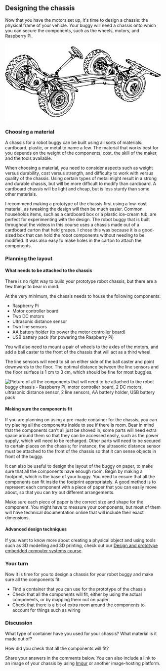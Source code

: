 [comment]: # (
Is this step open? Y/N
If so, short description of this step:
Related links:
Related files:
)

## Designing the chassis

Now that you have the motors set up, it's time to design a chassis: the physical frame of your vehicle. Your buggy will need a chassis onto which you can secure the components, such as the wheels, motors, and Raspberry Pi.

![The chassis of an automobile showing the wheels, axels and steering wheel attached to the frame](images/1_8-automobile-chassis.png)

### Choosing a material

A chassis for a robot buggy can be built using all sorts of materials: cardboard, plastic, or metal to name a few. The material that works best for you depends on the weight of the components, cost, the skill of the maker, and the tools available. 

When choosing a material, you need to consider aspects such as weight versus durability, cost versus strength, and difficulty to work with versus quality of the chassis. Using certain types of metal might result in a strong and durable chassis, but will be more difficult to modify than cardboard. A cardboard chassis will be light and cheap, but is less sturdy than some other materials.

I recommend making a prototype of the chassis first using a low-cost material, as tweaking the design will then be much easier. Common households items, such as a cardboard box or a plastic ice-cream tub, are perfect for experimenting with the design. The robot buggy that is built throughout the videos in this course uses a chassis made out of a cardboard carton that held grapes. I chose this was because it is a good-sized box that can hold the robot components without needing to be modified. It was also easy to make holes in the carton to attach the components.

### Planning the layout

#### What needs to be attached to the chassis

There is no right way to build your prototype robot chassis, but there are a few things to bear in mind.

At the very minimum, the chassis needs to house the following components:

+ Raspberry Pi
+ Motor controller board
+ Two DC motors
+ Ultrasonic distance sensor
+ Two line sensors
+ AA battery holder (to power the motor controller board)
+ USB battery pack (for powering the Raspberry Pi)

You will also need to mount a pair of wheels to the axles of the motors, and add a ball caster to the front of the chassis that will act as a third wheel.

The line sensors will need to sit on either side of the ball caster and point downwards to the floor. The optimal distance between the line sensors and the floor surface is 1 cm to 3 cm, which should be fine for most buggies.

![Picture of all the components that will need to be attached to the robot buggy chassis -  Raspberry Pi, motor controller board, 2 DC motors, ultrasonic distance sensor, 2 line sensors, AA battery holder, USB battery pack](images/1_8-components-for-the-chassis)

#### Making sure the components fit

If you are planning on using a pre-made container for the chassis, you can try placing all the components inside to see if there is room. Bear in mind that the components can't all just be shoved in; some parts will need extra space around them so that they can be accessed easily, such as the power supply, which will need to be recharged. Other parts will need to be secured to certain places on the chassis; for instance, the ultrasonic distance sensor must be attached to the front of the chassis so that it can sense objects in front of the buggy.

It can also be useful to design the layout of the buggy on paper, to make sure that all the components have enough room. Begin by making a footprint, which is the base of your buggy. You need to ensure that all the components can fit inside the footprint appropriately. A good method is to represent each component with a piece of paper that you can easily move about, so that you can try out different arrangements.

Make sure each piece of paper is the correct size and shape for the component. You might have to measure your components, but most of them will have technical documentation online that will include their exact dimensions.

#### Advanced design techniques

If you want to know more about creating a physical object and using tools such as 3D modelling and 3D printing, check out our [Design and prototype embedded computer systems course](https://www.futurelearn.com/courses/embedded-systems).

### Your turn

Now it is time for you to design a chassis for your robot buggy and make sure all the components fit:

+ Find a container that you can use for the prototype of the chassis
+ Check that all the components will fit, either by using the actual components, or by mapping them out on paper
+ Check that there is a bit of extra room around the components to account for things such as wiring

### Discussion

What type of container have you used for your chassis? What material is it made out of?

How did you check that all the components will fit?

Share your answers in the comments below. You can also include a link to an image of your chassis by using [Imgur](https://imgur.com/) or another image-hosting platform.

